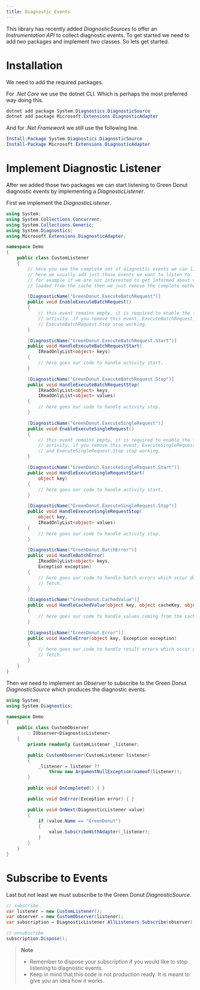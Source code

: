 ```yaml
---
title: Diagnostic Events
---
```


This library has recently added _DiagnosticSources_ to offer an
_Instrumentation API_ to collect diagnostic events. To get started we need to
add _two_ packages and implement _two_ classes. So lets get started.

# Installation

We need to add the required packages.

For _.Net Core_ we use the dotnet CLI. Which is perhaps the most preferred way
doing this.

```powershell
dotnet add package System.Diagnostics.DiagnosticSource
dotnet add package Microsoft.Extensions.DiagnosticAdapter
```

And for _.Net Framework_ we still use the following line.

```powershell
Install-Package System.Diagnostics.DiagnosticSource
Install-Package Microsoft.Extensions.DiagnosticAdapter
```

# Implement Diagnostic Listener

After we added those two packages we can start listening to Green Donut
diagnostic events by implementing a _DiagnosticListener_.

First we implement the _DiagnosticListener_.

```csharp
using System;
using System.Collections.Concurrent;
using System.Collections.Generic;
using System.Diagnostics;
using Microsoft.Extensions.DiagnosticAdapter;

namespace Demo
{
    public class CustomListener
    {
        // here you see the complete set of diagnostic events we can listen to.
        // here we usually add just those events we want to listen to.
        // for example if we are not interested to get informed about values
        // loaded from the cache then we just remove the complete method.

        [DiagnosticName("GreenDonut.ExecuteBatchRequest")]
        public void EnableExecuteBatchRequest()
        {
            // this event remains empty. it is required to enable the fetch
            // activity. if you remove this event, ExecuteBatchRequest.Start and
            // ExecuteBatchRequest.Stop stop working.
        }

        [DiagnosticName("GreenDonut.ExecuteBatchRequest.Start")]
        public void HandleExecuteBatchRequestStart(
            IReadOnlyList<object> keys)
        {
            // here goes our code to handle activity start.
        }

        [DiagnosticName("GreenDonut.ExecuteBatchRequest.Stop")]
        public void HandleExecuteBatchRequestStop(
            IReadOnlyList<object> keys,
            IReadOnlyList<object> values)
        {
            // here goes our code to handle activity stop.
        }

        [DiagnosticName("GreenDonut.ExecuteSingleRequest")]
        public void EnableExecuteSingleRequest()
        {
            // this event remains empty. it is required to enable the fetch
            // activity. if you remove this event, ExecuteSingleRequest.Start
            // and ExecuteSingleRequest.Stop stop working.
        }

        [DiagnosticName("GreenDonut.ExecuteSingleRequest.Start")]
        public void HandleExecuteSingleRequestStart(
            object key)
        {
            // here goes our code to handle activity start.
        }

        [DiagnosticName("GreenDonut.ExecuteSingleRequest.Stop")]
        public void HandleExecuteSingleRequestStop(
            object key,
            IReadOnlyList<object> values)
        {
            // here goes our code to handle activity stop.
        }

        [DiagnosticName("GreenDonut.BatchError")]
        public void HandleBatchError(
            IReadOnlyList<object> keys,
            Exception exception)
        {
            // here goes our code to handle batch errors which occur during
            // fetch.
        }

        [DiagnosticName("GreenDonut.CachedValue")]
        public void HandleCachedValue(object key, object cacheKey, object value)
        {
            // here goes our code to handle values coming from the cache.
        }

        [DiagnosticName("GreenDonut.Error")]
        public void HandleError(object key, Exception exception)
        {
            // here goes our code to handle result errors which occur during
            // fetch.
        }
    }
}
```

Then we need to implement an _Observer_ to subscribe to the Green Donut
_DiagnosticSource_ which produces the diagnostic events.

```csharp
using System;
using System.Diagnostics;

namespace Demo
{
    public class CustomObserver
        : IObserver<DiagnosticListener>
    {
        private readonly CustomListener _listener;

        public CustomObserver(CustomListener listener)
        {
            _listener = listener ??
                throw new ArgumentNullException(nameof(listener));
        }

        public void OnCompleted() { }

        public void OnError(Exception error) { }

        public void OnNext(DiagnosticListener value)
        {
            if (value.Name == "GreenDonut")
            {
                value.SubscribeWithAdapter(_listener);
            }
        }
    }
}
```

# Subscribe to Events

Last but not least we must subscribe to the Green Donut _DiagnosticSource_.

```csharp
// subscribe
var listener = new CustomListener();
var observer = new CustomObserver(listener);
var subscription = DiagnosticListener.AllListeners.Subscribe(observer);

// unsubscribe
subscription.Dispose();
```

> **Note**
>
> - Remember to dispose your subscription if you would like to stop listening to
>   diagnostic events.
> - Keep in mind that this code is not production ready. It is meant to give you
>   an idea how it works.
